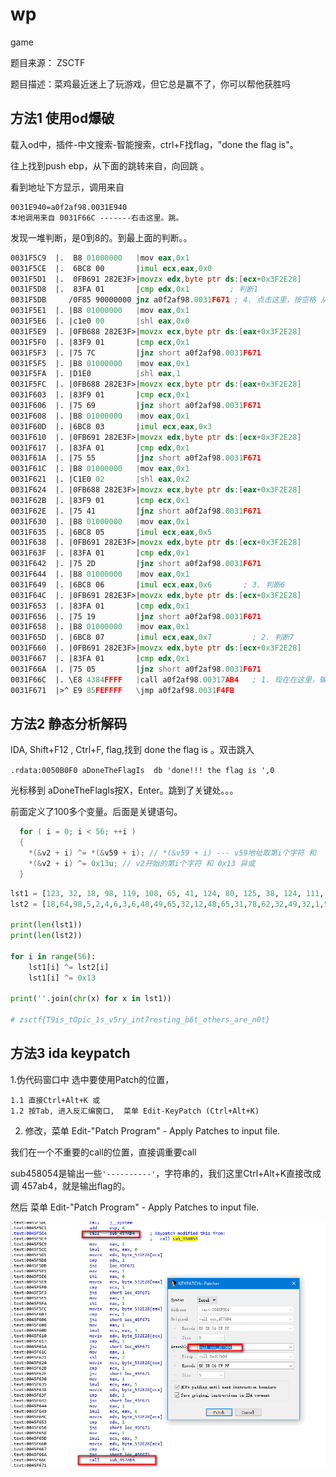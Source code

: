 # wp

game

题目来源： ZSCTF

题目描述：菜鸡最近迷上了玩游戏，但它总是赢不了，你可以帮他获胜吗

## 方法1 使用od爆破

载入od中，插件-中文搜索-智能搜索，ctrl+F找flag，"done the flag is"。

往上找到push ebp，从下面的跳转来自，向回跳 。

看到地址下方显示，调用来自
```
0031E940=a0f2af98.0031E940
本地调用来自 0031F66C -------右击这里。跳。

```
发现一堆判断，是0到8的。到最上面的判断。。


```asm
0031F5C9  |.  B8 01000000   |mov eax,0x1
0031F5CE  |.  6BC8 00       |imul ecx,eax,0x0
0031F5D1  |.  0FB691 282E3F>|movzx edx,byte ptr ds:[ecx+0x3F2E28]
0031F5D8  |.  83FA 01       |cmp edx,0x1         ; 判断1
0031F5DB     /0F85 90000000 jnz a0f2af98.0031F671 ; 4. 点击这里，按空格 从这里改一下，跳到0031F66C关键call，运行即可得flag
0031F5E1  |. |B8 01000000   |mov eax,0x1
0031F5E6  |. |c1e0 00       |shl eax,0x0
0031F5E9  |. |0FB688 282E3F>|movzx ecx,byte ptr ds:[eax+0x3F2E28]
0031F5F0  |. |83F9 01       |cmp ecx,0x1           
0031F5F3  |. |75 7C         |jnz short a0f2af98.0031F671
0031F5F5  |. |B8 01000000   |mov eax,0x1
0031F5FA  |. |D1E0          |shl eax,1
0031F5FC  |. |0FB688 282E3F>|movzx ecx,byte ptr ds:[eax+0x3F2E28]
0031F603  |. |83F9 01       |cmp ecx,0x1
0031F606  |. |75 69         |jnz short a0f2af98.0031F671
0031F608  |. |B8 01000000   |mov eax,0x1
0031F60D  |. |6BC8 03       |imul ecx,eax,0x3
0031F610  |. |0FB691 282E3F>|movzx edx,byte ptr ds:[ecx+0x3F2E28]
0031F617  |. |83FA 01       |cmp edx,0x1
0031F61A  |. |75 55         |jnz short a0f2af98.0031F671
0031F61C  |. |B8 01000000   |mov eax,0x1
0031F621  |. |C1E0 02       |shl eax,0x2
0031F624  |. |0FB688 282E3F>|movzx ecx,byte ptr ds:[eax+0x3F2E28]
0031F62B  |. |83F9 01       |cmp ecx,0x1
0031F62E  |. |75 41         |jnz short a0f2af98.0031F671
0031F630  |. |B8 01000000   |mov eax,0x1
0031F635  |. |6BC8 05       |imul ecx,eax,0x5
0031F638  |. |0FB691 282E3F>|movzx edx,byte ptr ds:[ecx+0x3F2E28]
0031F63F  |. |83FA 01       |cmp edx,0x1
0031F642  |. |75 2D         |jnz short a0f2af98.0031F671
0031F644  |. |B8 01000000   |mov eax,0x1
0031F649  |. |6BC8 06       |imul ecx,eax,0x6       ; 3. 判断6
0031F64C  |. |0FB691 282E3F>|movzx edx,byte ptr ds:[ecx+0x3F2E28]
0031F653  |. |83FA 01       |cmp edx,0x1
0031F656  |. |75 19         |jnz short a0f2af98.0031F671
0031F658  |. |B8 01000000   |mov eax,0x1
0031F65D  |. |6BC8 07       |imul ecx,eax,0x7         ; 2. 判断7
0031F660  |. |0FB691 282E3F>|movzx edx,byte ptr ds:[ecx+0x3F2E28]
0031F667  |. |83FA 01       |cmp edx,0x1
0031F66A  |. |75 05         |jnz short a0f2af98.0031F671
0031F66C  |. \E8 4384FFFF   |call a0f2af98.00317AB4   ; 1. 现在在这里，输出flag call的，向上分析。
0031F671  |>^ E9 85FEFFFF   \jmp a0f2af98.0031F4FB
```

## 方法2 静态分析解码

IDA, Shift+F12 , Ctrl+F, flag,找到 done the flag is 。双击跳入

`.rdata:0050B0F0 aDoneTheFlagIs  db 'done!!! the flag is ',0`

光标移到 aDoneTheFlagIs按X，Enter。跳到了关键处。。。

前面定义了100多个变量。后面是关键语句。
```c
  for ( i = 0; i < 56; ++i )
  {
    *(&v2 + i) ^= *(&v59 + i); // *(&v59 + i) --- v59地址取第i个字符 和  v2开始的第i个字符异或
    *(&v2 + i) ^= 0x13u; // v2开始的第i个字符 和 0x13 异或
  }
```

```python
lst1 = [123, 32, 18, 98, 119, 108, 65, 41, 124, 80, 125, 38, 124, 111, 74, 49, 83, 108, 94, 108, 84, 6, 96, 83, 44, 121, 104, 110, 32, 95, 117, 101, 99, 123, 127, 119, 96, 48, 107, 71, 92, 29, 81, 107, 90, 85, 64, 12, 43, 76, 86, 13, 114, 1, 117, 126, 0]
lst2 = [18,64,98,5,2,4,6,3,6,48,49,65,32,12,48,65,31,78,62,32,49,32,1,57,96,3,21,9,4,62,3,5,4,1,2,3,44,65,78,32,16,97,54,16,44,52,32,64,89,45,32,65,15,34,18,16,0]

print(len(lst1))
print(len(lst2))

for i in range(56):
    lst1[i] ^= lst2[i]
    lst1[i] ^= 0x13

print(''.join(chr(x) for x in lst1))

# zsctf{T9is_tOpic_1s_v5ry_int7resting_b6t_others_are_n0t}
```

## 方法3 ida keypatch

1.伪代码窗口中 选中要使用Patch的位置，

    1.1 直接Ctrl+Alt+K 或
    1.2 按Tab, 进入反汇编窗口,  菜单 Edit-KeyPatch (Ctrl+Alt+K)

2. 修改，菜单 Edit-"Patch Program" - Apply Patches to input file.

我们在一个不重要的call的位置，直接调重要call

sub458054是输出一些`'----------'`，字符串的，我们这里Ctrl+Alt+K直接改成调 457ab4，就是输出flag的。

然后 菜单  Edit-"Patch Program" - Apply Patches to input file.

![Alt text](xctf_game.png "Optional title")
